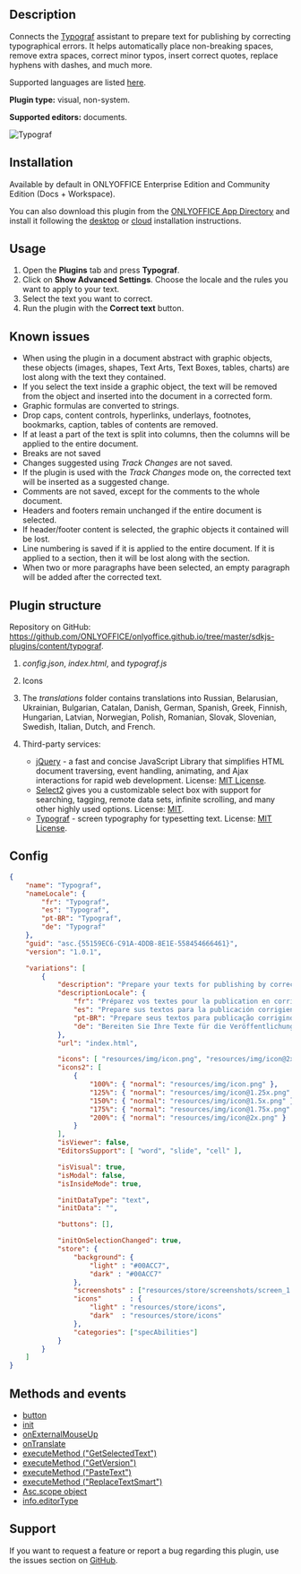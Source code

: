 ## Description

Connects the [Typograf](https://github.com/typograf/typograf) assistant to prepare text for publishing by correcting typographical errors. It helps automatically place non-breaking spaces, remove extra spaces, correct minor typos, insert correct quotes, replace hyphens with dashes, and much more.

Supported languages are listed [here](https://github.com/typograf/typograf/blob/dev/docs/LOCALES.en-US.md).

**Plugin type:** visual, non-system.

**Supported editors:** documents.

![Typograf](/assets/images/plugins/gifs/typograf.gif)

## Installation

Available by default in ONLYOFFICE Enterprise Edition and Community Edition (Docs + Workspace).

You can also download this plugin from the [ONLYOFFICE App Directory](https://www.onlyoffice.com/en/app-directory/typograph) and install it following the [desktop](../../Adding%20plugins/ONLYOFFICE%20Desktop%20Editors/index.md) or [cloud](../../Adding%20plugins/ONLYOFFICE%20Cloud/index.md) installation instructions.

## Usage

1. Open the **Plugins** tab and press **Typograf**.
2. Click on **Show Advanced Settings**. Choose the locale and the rules you want to apply to your text.
3. Select the text you want to correct.
4. Run the plugin with the **Correct text** button.

## Known issues

* When using the plugin in a document abstract with graphic objects, these objects (images, shapes, Text Arts, Text Boxes, tables, charts) are lost along with the text they contained.
* If you select the text inside a graphic object, the text will be removed from the object and inserted into the document in a corrected form.
* Graphic formulas are converted to strings.
* Drop caps, content controls, hyperlinks, underlays, footnotes, bookmarks, caption, tables of contents are removed.
* If at least a part of the text is split into columns, then the columns will be applied to the entire document.
* Breaks are not saved
* Changes suggested using *Track Changes* are not saved.
* If the plugin is used with the *Track Changes* mode on, the corrected text will be inserted as a suggested change.
* Comments are not saved, except for the comments to the whole document.
* Headers and footers remain unchanged if the entire document is selected.
* If header/footer content is selected, the graphic objects it contained will be lost.
* Line numbering is saved if it is applied to the entire document. If it is applied to a section, then it will be lost along with the section.
* When two or more paragraphs have been selected, an empty paragraph will be added after the corrected text.

## Plugin structure

Repository on GitHub: <https://github.com/ONLYOFFICE/onlyoffice.github.io/tree/master/sdkjs-plugins/content/typograf>.

1. *config.json*, *index.html*, and *typograf.js*

2. Icons

3. The *translations* folder contains translations into Russian, Belarusian, Ukrainian, Bulgarian, Catalan, Danish, German, Spanish, Greek, Finnish, Hungarian, Latvian, Norwegian, Polish, Romanian, Slovak, Slovenian, Swedish, Italian, Dutch, and French.

4. Third-party services:

   * [jQuery](https://jquery.com) - a fast and concise JavaScript Library that simplifies HTML document traversing, event handling, animating, and Ajax interactions for rapid web development. License: [MIT License](https://github.com/ONLYOFFICE/onlyoffice.github.io/blob/master/sdkjs-plugins/content/typograf/licenses/jQuery.license).
   * [Select2](https://select2.org/) gives you a customizable select box with support for searching, tagging, remote data sets, infinite scrolling, and many other highly used options. License: [MIT](https://github.com/ONLYOFFICE/onlyoffice.github.io/blob/master/sdkjs-plugins/content/typograf/licenses/Select2.license).
   * [Typograf](https://github.com/typograf/typograf) - screen typography for typesetting text. License: [MIT License](https://github.com/ONLYOFFICE/onlyoffice.github.io/blob/master/sdkjs-plugins/content/typograf/licenses/Typograf.license).

## Config

``` json
{
    "name": "Typograf",
    "nameLocale": {
        "fr": "Typograf",
        "es": "Typograf",
        "pt-BR": "Typograf",
        "de": "Typograf"
    },
    "guid": "asc.{55159EC6-C91A-4DDB-8E1E-558454666461}",
    "version": "1.0.1",

    "variations": [
        {
            "description": "Prepare your texts for publishing by correcting typography.",
            "descriptionLocale": {
                "fr": "Préparez vos textes pour la publication en corrigeant la typographie.",
                "es": "Prepare sus textos para la publicación corrigiendo la tipografía.",
                "pt-BR": "Prepare seus textos para publicação corrigindo a tipografia.",
                "de": "Bereiten Sie Ihre Texte für die Veröffentlichung vor, indem Sie Typografie korrigieren."
            },
            "url": "index.html",

            "icons": [ "resources/img/icon.png", "resources/img/icon@2x.png" ],
            "icons2": [
                {
                    "100%": { "normal": "resources/img/icon.png" },
                    "125%": { "normal": "resources/img/icon@1.25x.png" },
                    "150%": { "normal": "resources/img/icon@1.5x.png" },
                    "175%": { "normal": "resources/img/icon@1.75x.png" },
                    "200%": { "normal": "resources/img/icon@2x.png" }
                }
			],
            "isViewer": false,
            "EditorsSupport": [ "word", "slide", "cell" ],

            "isVisual": true,
            "isModal": false,
            "isInsideMode": true,

            "initDataType": "text",
            "initData": "",

            "buttons": [],

            "initOnSelectionChanged": true,
            "store": {
                "background": {
                    "light" : "#00ACC7",
                    "dark" : "#00ACC7"
                },
                "screenshots" : ["resources/store/screenshots/screen_1.png"],
                "icons"       : {
                    "light" : "resources/store/icons",
                    "dark"  : "resources/store/icons"
                },
                "categories": ["specAbilities"]
            }
        }
    ]
}
```

## Methods and events

* [button](/plugin/events/button)
* [init](/plugin/events/init)
* [onExternalMouseUp](/plugin/events/onexternalmouseup)
* [onTranslate](/plugin/events/ontranslate)
* [executeMethod ("GetSelectedText")](/plugin/executemethod/common/getselectedtext)
* [executeMethod ("GetVersion")](/plugin/executemethod/common/getversion)
* [executeMethod ("PasteText")](/plugin/executemethod/common/pastetext)
* [executeMethod ("ReplaceTextSmart")](/plugin/executemethod/common/replacetextsmart)
* [Asc.scope object](/plugin/scope)
* [info.editorType](/plugin/info#editorType)

## Support

If you want to request a feature or report a bug regarding this plugin, use the issues section on [GitHub](https://github.com/ONLYOFFICE/onlyoffice.github.io/issues).
